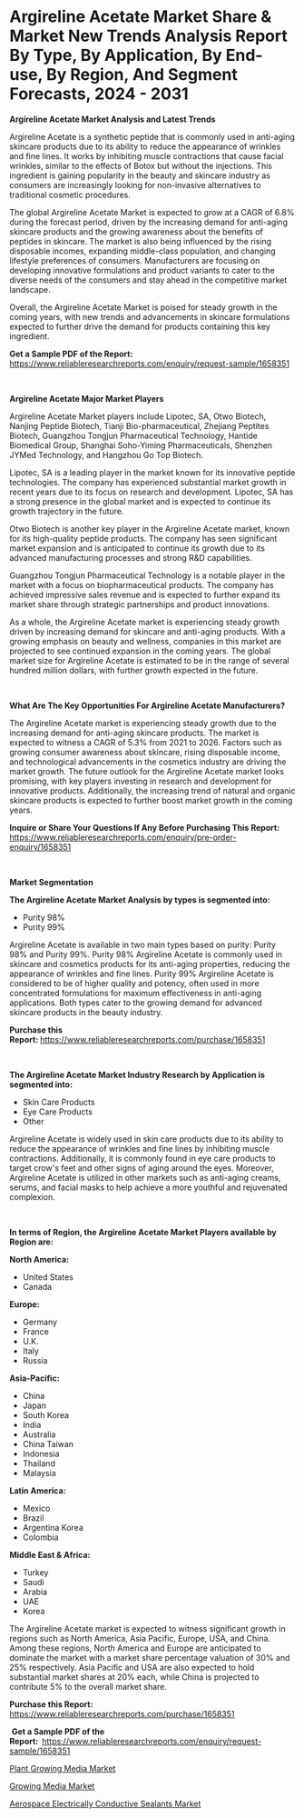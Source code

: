 <p><h1>Argireline Acetate Market Share & Market New Trends Analysis Report By Type, By Application, By End-use, By Region, And Segment Forecasts, 2024 - 2031</h1></p><p><strong>Argireline Acetate Market Analysis and Latest Trends</strong></p>
<p><p>Argireline Acetate is a synthetic peptide that is commonly used in anti-aging skincare products due to its ability to reduce the appearance of wrinkles and fine lines. It works by inhibiting muscle contractions that cause facial wrinkles, similar to the effects of Botox but without the injections. This ingredient is gaining popularity in the beauty and skincare industry as consumers are increasingly looking for non-invasive alternatives to traditional cosmetic procedures.</p><p>The global Argireline Acetate Market is expected to grow at a CAGR of 6.8% during the forecast period, driven by the increasing demand for anti-aging skincare products and the growing awareness about the benefits of peptides in skincare. The market is also being influenced by the rising disposable incomes, expanding middle-class population, and changing lifestyle preferences of consumers. Manufacturers are focusing on developing innovative formulations and product variants to cater to the diverse needs of the consumers and stay ahead in the competitive market landscape.</p><p>Overall, the Argireline Acetate Market is poised for steady growth in the coming years, with new trends and advancements in skincare formulations expected to further drive the demand for products containing this key ingredient.</p></p>
<p><strong>Get a Sample PDF of the Report:&nbsp;</strong> <a href="https://www.reliableresearchreports.com/enquiry/request-sample/1658351">https://www.reliableresearchreports.com/enquiry/request-sample/1658351</a></p>
<p>&nbsp;</p>
<p><strong>Argireline Acetate Major Market Players</strong></p>
<p><p>Argireline Acetate Market players include Lipotec, SA, Otwo Biotech, Nanjing Peptide Biotech, Tianji Bio-pharmaceutical, Zhejiang Peptites Biotech, Guangzhou Tongjun Pharmaceutical Technology, Hantide Biomedical Group, Shanghai Soho-Yiming Pharmaceuticals, Shenzhen JYMed Technology, and Hangzhou Go Top Biotech.</p><p>Lipotec, SA is a leading player in the market known for its innovative peptide technologies. The company has experienced substantial market growth in recent years due to its focus on research and development. Lipotec, SA has a strong presence in the global market and is expected to continue its growth trajectory in the future. </p><p>Otwo Biotech is another key player in the Argireline Acetate market, known for its high-quality peptide products. The company has seen significant market expansion and is anticipated to continue its growth due to its advanced manufacturing processes and strong R&D capabilities. </p><p>Guangzhou Tongjun Pharmaceutical Technology is a notable player in the market with a focus on biopharmaceutical products. The company has achieved impressive sales revenue and is expected to further expand its market share through strategic partnerships and product innovations. </p><p>As a whole, the Argireline Acetate market is experiencing steady growth driven by increasing demand for skincare and anti-aging products. With a growing emphasis on beauty and wellness, companies in this market are projected to see continued expansion in the coming years. The global market size for Argireline Acetate is estimated to be in the range of several hundred million dollars, with further growth expected in the future.</p></p>
<p>&nbsp;</p>
<p><strong>What Are The Key Opportunities For Argireline Acetate Manufacturers?</strong></p>
<p><p>The Argireline Acetate market is experiencing steady growth due to the increasing demand for anti-aging skincare products. The market is expected to witness a CAGR of 5.3% from 2021 to 2026. Factors such as growing consumer awareness about skincare, rising disposable income, and technological advancements in the cosmetics industry are driving the market growth. The future outlook for the Argireline Acetate market looks promising, with key players investing in research and development for innovative products. Additionally, the increasing trend of natural and organic skincare products is expected to further boost market growth in the coming years.</p></p>
<p><strong>Inquire or Share Your Questions If Any Before Purchasing This Report:</strong> <a href="https://www.reliableresearchreports.com/enquiry/pre-order-enquiry/1658351">https://www.reliableresearchreports.com/enquiry/pre-order-enquiry/1658351</a></p>
<p>&nbsp;</p>
<p><strong>Market Segmentation</strong></p>
<p><strong>The Argireline Acetate Market Analysis by types is segmented into:</strong></p>
<p><ul><li>Purity 98%</li><li>Purity 99%</li></ul></p>
<p><p>Argireline Acetate is available in two main types based on purity: Purity 98% and Purity 99%. Purity 98% Argireline Acetate is commonly used in skincare and cosmetics products for its anti-aging properties, reducing the appearance of wrinkles and fine lines. Purity 99% Argireline Acetate is considered to be of higher quality and potency, often used in more concentrated formulations for maximum effectiveness in anti-aging applications. Both types cater to the growing demand for advanced skincare products in the beauty industry.</p></p>
<p><strong>Purchase this Report:&nbsp;</strong><a href="https://www.reliableresearchreports.com/purchase/1658351">https://www.reliableresearchreports.com/purchase/1658351</a></p>
<p>&nbsp;</p>
<p><strong>The Argireline Acetate Market Industry Research by Application is segmented into:</strong></p>
<p><ul><li>Skin Care Products</li><li>Eye Care Products</li><li>Other</li></ul></p>
<p><p>Argireline Acetate is widely used in skin care products due to its ability to reduce the appearance of wrinkles and fine lines by inhibiting muscle contractions. Additionally, it is commonly found in eye care products to target crow's feet and other signs of aging around the eyes. Moreover, Argireline Acetate is utilized in other markets such as anti-aging creams, serums, and facial masks to help achieve a more youthful and rejuvenated complexion.</p></p>
<p>&nbsp;</p>
<p><strong>In terms of Region, the Argireline Acetate Market Players available by Region are:</strong></p>
<p>
    <p> <strong> North America: </strong>
        <ul>
            <li>United States</li>
            <li>Canada</li>
        </ul>
        </p> 
    <p> <strong> Europe: </strong>
        <ul>
            <li>Germany</li>
            <li>France</li>
            <li>U.K.</li>
            <li>Italy</li>
            <li>Russia</li>
        </ul>
        </p> 
    <p> <strong> Asia-Pacific: </strong>
        <ul>
            <li>China</li>
            <li>Japan</li>
            <li>South Korea</li>
            <li>India</li>
            <li>Australia</li>
            <li>China Taiwan</li>
            <li>Indonesia</li>
            <li>Thailand</li>
            <li>Malaysia</li>
        </ul>
        </p> 
    <p> <strong> Latin America: </strong>
        <ul>
            <li>Mexico</li>
            <li>Brazil</li>
            <li>Argentina Korea</li>
            <li>Colombia</li>
        </ul>
        </p> 
    <p> <strong> Middle East & Africa: </strong>
        <ul>
            <li>Turkey</li>
            <li>Saudi</li>
            <li>Arabia</li>
            <li>UAE</li>
            <li>Korea</li>
        </ul>
    </p>
    </p>
<p><p>The Argireline Acetate market is expected to witness significant growth in regions such as North America, Asia Pacific, Europe, USA, and China. Among these regions, North America and Europe are anticipated to dominate the market with a market share percentage valuation of 30% and 25% respectively. Asia Pacific and USA are also expected to hold substantial market shares at 20% each, while China is projected to contribute 5% to the overall market share.</p></p>
<p><strong>Purchase this Report: </strong><a href="https://www.reliableresearchreports.com/purchase/1658351">https://www.reliableresearchreports.com/purchase/1658351</a></p>
<p>&nbsp;<strong>Get a Sample PDF of the Report:&nbsp;&nbsp;</strong><a href="https://www.reliableresearchreports.com/enquiry/request-sample/1658351">https://www.reliableresearchreports.com/enquiry/request-sample/1658351</a></p>
<p><strong></strong></p>
<p><p><a href="https://view.publitas.com/reportprime-1/decoding-the-plant-growing-media-market-a-deep-dive-into-the-latest-market-trends-market-segmentation-and-competitive-analysis/">Plant Growing Media Market</a></p><p><a href="https://view.publitas.com/reportprime-1/growing-media-market-provides-detailed-segmentation-of-this-market-based-on-type-application-and-region-and-forecast-for-the-period-from-2023-2030/">Growing Media Market</a></p><p><a href="https://view.publitas.com/reportprime-1/aerospace-electrically-conductive-sealants-market-research-report-forecasted-for-period-from-2023-2030-by-market-type-market-application-and-region/">Aerospace Electrically Conductive Sealants Market</a></p></p>